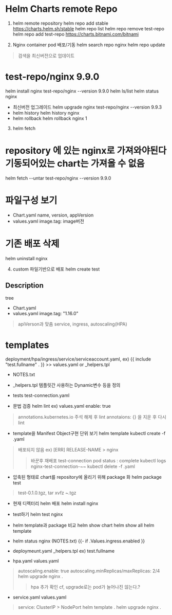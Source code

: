 # Helm Charts remote Repo
1. helm remote repository
helm repo add stable https://charts.helm.sh/stable
helm repo list
helm repo remove test-repo
helm repo add test-repo https://charts.bitnami.com/bitnami

2. Nginx container pod 배포/기동
helm search repo nginx
helm repo update
> 검색을 최신버전으로 업데이트
# test-repo/nginx 9.9.0
helm install nginx test-repo/nginx --version 9.9.0
helm ls/list
helm status nginx
- 최신버전 업그레이드
helm upgrade nginx test-repo/nginx --version 9.9.3
- helm history
helm history nginx
- helm rollback
helm rollback nginx 1

3. helm fetch
# repository 에 있는 nginx로 가져와야된다 기동되어있는 chart는 가져올 수 없음
helm fetch --untar test-repo/nginx --version 9.9.0
# 파일구성 보기
- Chart.yaml
name, version, appVersion
- values.yaml
image.tag: image버전
# 기존 배포 삭제
helm uninstall nginx

4. custom 파일기반으로 배포
helm create test

## Description ##
tree
- Chart.yaml
- values.yaml
image.tag: "1.16.0" 
> apiVerson과 맞춤
service, ingress, autoscaling(HPA)
# templates
deployment/hpa/ingress/service/serviceaccount.yaml,
 ex) {{ include "test.fullname" . }} >> values.yaml or _helpers.tpl
- NOTES.txt
- _helpers.tpl
템플릿간 사용하는 Dynamic변수 등을 정의
- tests
test-connection.yaml

- 문법 검증
helm lint <Chart dir>
ex) values.yaml 
enable: true
> annotations.kubernetes.io 주석 해제 후 lint
> annotaions: {} 을 지운 후 다시 lint

- template을 Manifest Object구현 단위 보기
helm template <Chart dir>
kubectl create -f <dry-run>.yaml
> 배포되지 않음 ex) [ERR] RELEASE-NAME > nginx
>> 바꾼후 재배포
test-connection pod status : complete
kubectl logs nginx-test-connection-~~
kubectl delete -f <dry-run>.yaml

- 압축된 형태로 chart를 repository에 올리기 위해 package 화 
helm package test
> test-0.1.0.tgz, tar xvfz ~.tgz
- 현재 디렉터리 helm 배포
helm install nginx <chart dir>
- test하기
helm test nginx

- helm template과 package 비교
helm show chart <chart dir>
helm show all <chart dir>
helm template <chart dir>
- helm status nginx (NOTES.txt)
{{- if .Values.ingress.enabled }}
- deploymeunt.yaml
_helpers.tpl ex) test.fullname
- hpa.yaml
values.yaml
> autoscaling.enable: true 
> autoscaling.minReplicas/maxReplicas: 2/4
helm upgrade nginx .
>> hpa 추가 확인 cf, upgrade로는 pod가 늘어나진 않는다.?
- service.yaml
values.yaml
> service: ClusterIP > NodePort
helm template .
helm upgrade nginx .

